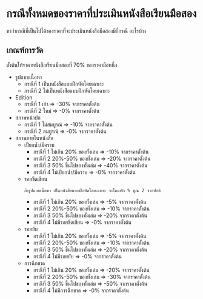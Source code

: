 # กรณีทั้งหมดของราคาที่ประเมินหนังสือเรียนมือสอง
หาว่ากรณีที่เป็นไปได้ของราคาที่จะประเมินหนังสือมือสองมีกี่กรณี อะไรบ้าง

## เกณฑ์การวัด
ตั้งต้นให้ราคาหนังสือเรียนมือสองที่ 70% ของราคามือหนึ่ง
* รูปแบบเนื้อหา
  * กรณีที่ 1 เป็นหนังสือแบบฝึกหัดโดยเฉพาะ
  * กรณีที่ 2 ไม่เป็นหนังสือแบบฝึกหัดโดยเฉพาะ
* Edition
  * กรณีที่ 1 เก่า => -30% จากราคาตั้งต้น
  * กรณีที่ 2 ใหม่ => -0% จากราคาตั้งต้น
* สภาพหน้าปก
  * กรณีที่ 1 ไม่สมบูรณ์ => -10% จากราคาตั้งต้น
  * กรณีที่ 2 สมบูรณ์ => -0% จากราคาตั้งต้น
* สภาพภายในหนังสือ
  * เปียกน้ำ/มีคราบ
    * กรณีที่ 1 ไม่เกิน 20% ของทั้งเล่ม => -10% จากราคาตั้งต้น
    * กรณีที่ 2 20%-50% ของทั้งเล่ม => -20% จากราคาตั้งต้น
    * กรณีที่ 3 50% ขึ้นไปของทั้งเล่ม => -40% จากราคาตั้งต้น
    * กรณีที่ 4 ไม่เปียกน้ำ/มีคราบ => -0% จากราคาตั้งต้น
  * รอยขีดเขียน
    ```
    ถ้ารูปแบบเนื้อหา เป็นหนังสือแบบฝึกหัดโดยเฉพาะ จะโดนหัก % คูณ 2 จากปกติ
    ```
    * กรณีที่ 1 ไม่เกิน 20% ของทั้งเล่ม => -5% จากราคาตั้งต้น
    * กรณีที่ 2 20%-50% ของทั้งเล่ม => -10% จากราคาตั้งต้น
    * กรณีที่ 3 50% ขึ้นไปของทั้งเล่ม => -20% จากราคาตั้งต้น
    * กรณีที่ 4 ไม่มีรอยขีดเขียน => -0% จากราคาตั้งต้น
  * รอยยับ
    * กรณีที่ 1 ไม่เกิน 20% ของทั้งเล่ม => -5% จากราคาตั้งต้น
    * กรณีที่ 2 20%-50% ของทั้งเล่ม => -10% จากราคาตั้งต้น
    * กรณีที่ 3 50% ขึ้นไปของทั้งเล่ม => -20% จากราคาตั้งต้น
    * กรณีที่ 4 ไม่มีรอยยับ => -0% จากราคาตั้งต้น
  * การฉีกขาด
    * กรณีที่ 1 ไม่เกิน 20% ของทั้งเล่ม => -20% จากราคาตั้งต้น
    * กรณีที่ 2 20%-50% ของทั้งเล่ม => -30% จากราคาตั้งต้น
    * กรณีที่ 3 50% ขึ้นไปของทั้งเล่ม => -50% จากราคาตั้งต้น
    * กรณีที่ 4 ไม่มีการฉีกขาด => -0% จากราคาตั้งต้น
      
  
